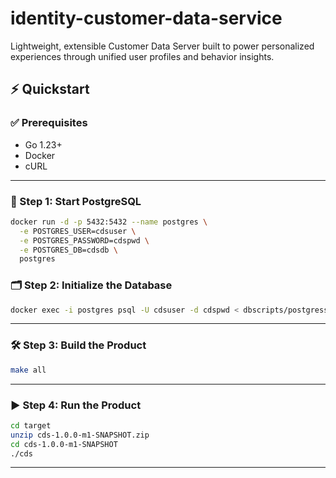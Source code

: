 # identity-customer-data-service
Lightweight, extensible Customer Data Server built to power personalized experiences through unified user profiles and behavior insights.

## ⚡ Quickstart

### ✅ Prerequisites

- Go 1.23+
- Docker
- cURL

---

### 🔧 Step 1: Start PostgreSQL

```bash
docker run -d -p 5432:5432 --name postgres \
  -e POSTGRES_USER=cdsuser \
  -e POSTGRES_PASSWORD=cdspwd \
  -e POSTGRES_DB=cdsdb \
  postgres
```

### 🗂 Step 2: Initialize the Database

```bash
docker exec -i postgres psql -U cdsuser -d cdspwd < dbscripts/postgress.sql
```

---

### 🛠 Step 3: Build the Product

```bash
make all
```

---

### ▶️ Step 4: Run the Product

```bash
cd target
unzip cds-1.0.0-m1-SNAPSHOT.zip
cd cds-1.0.0-m1-SNAPSHOT
./cds
```

---